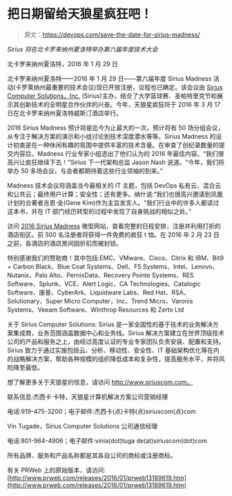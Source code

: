 # 把日期留给天狼星疯狂吧！

> 原文：<https://devops.com/save-the-date-for-sirius-madness/>

*Sirius 将在北卡罗来纳州夏洛特举办第六届年度技术大会*

北卡罗来纳州夏洛特，2016 年 1 月 29 日

北卡罗来纳州夏洛特——2016 年 1 月 29 日——第六届年度 Sirius Madness 活动(卡罗莱纳州最重要的技术会议)现已开放注册，议程也已确定。该会议由 [Sirius Computer Solutions，Inc.](http://siriuscom.com/ "Sirius Computer Solutions, Inc.") (Sirius)主办，结合了大学篮球赛、圣帕特里克节和展示其创新技术的全明星合作伙伴的兴奋。今年，天狼星疯狂将于 2016 年 3 月 17 日在北卡罗来纳州夏洛特威斯汀酒店举行。

2016 Sirius Madness 预计将是迄今为止最大的一次，预计将有 50 场分组会议，从专注于解决方案的演示和小组讨论到技术深度潜水等等。Sirius Madness 的设计初衷是在一种休闲有趣的氛围中提供丰富的技术含量。在审查了创纪录数量的提交内容后，Madness 行业专家小组选出了他们认为的 2016 年最佳内容。“我们很高兴让疯狂继续下去！”Sirius 下一代架构总监 Jason Nash 说道。“今年，我们将举办 50 多场会议，与会者都期待着这些行业领袖的到来。”

Madness 技术会议将涵盖当今最相关的 IT 主题，包括 DevOps 私有云、混合云和公共云；最终用户计算；安全性；还有更多。纳什说:“我们也很高兴邀请到凤凰计划的合著者吉恩·金(Gene Kim)作为主旨发言人。“我们行业中的许多人都读过这本书，并在 IT 部门经历转型的过程中发现了自身挑战的相似之处。”

访问 [2016 Sirius Madness](http://madness.siriuscom.com/ "2016 Sirius Madness") 微型网站，查看完整的日程安排，注册并利用打折的酒店街区。前 500 名注册者将获得一件免费的疯狂 t 恤。在 2016 年 2 月 23 日之前，各酒店的酒店房间因折扣而被封锁。

特别感谢我们的赞助商！其中包括:EMC、VMware、Cisco、Citrix 和 IBM、Bit9 + Carbon Black、Blue Coat Systems、Dell、F5 Systems、Intel、Lenovo、Nutanix、Palo Alto、PernixData、Recovery Pointe Systems、RES Software、Splunk、VCE、Alert Logic、CA Technologies、Catalogic Software、康普、CyberArk、Liquidware Labs、Red Hat、RSA、Solutionary、Super Micro Computer，Inc、Trend Micro、Varonis Systems、Veeam Software、Winthrop Resources 和 Zerto Ltd

关于 Sirius Computer Solutions: Sirius 是一家全国性的基于技术的业务解决方案集成商，业务范围涵盖数据中心和业务线。Sirius 解决方案建立在世界顶级技术公司的产品和服务之上，由经过高度认证的专业专家团队负责安装、配置和支持。Sirius 致力于通过实施包括云、分析、移动性、安全性、IT 基础架构优化等在内的战略解决方案，帮助各种规模的组织降低成本和复杂性，提高服务水平，并将风险降至最低。

想了解更多关于天狼星的信息，请访问 http://www.siriuscom.com。

联系信息:杰西卡·卡特，天狼星计算机解决方案公司营销经理

电话:919-475-3200；电子邮件:杰西卡(点)卡特(点)siriuscom(点)com

Vin Tugade，Sirius Computer Solutions 公司通信经理

电话:801-964-4906；电子邮件:vinia(dot)tuga de(at)siriuscom(dot)com

所有品牌、服务和产品名称都是其各自公司的商标或注册商标。

有关 PRWeb 上的原始版本，请访问:[http://www.prweb.com/releases/2016/01/prweb13189619.htm](http://www.prweb.com/releases/2016/01/prweb13189619.htm)